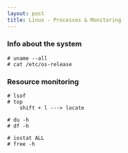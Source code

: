 ```yaml
---
layout: post
title: Linux - Processes & Monitoring
---
```


### Info about the system

`# uname --all` <br>
`# cat /etc/os-release`

### Resource monitoring

```
# lsof
# top
    shift + l ---> locate

# du -h
# df -h

# iostat ALL
# free -h
```
